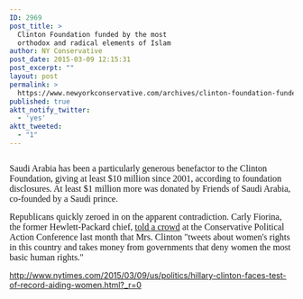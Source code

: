 ```yaml
---
ID: 2969
post_title: >
  Clinton Foundation funded by the most
  orthodox and radical elements of Islam
author: NY Conservative
post_date: 2015-03-09 12:15:31
post_excerpt: ""
layout: post
permalink: >
  https://www.newyorkconservative.com/archives/clinton-foundation-funded-by-the-most-orthodox-and-radical-elements-of-islam/
published: true
aktt_notify_twitter:
  - 'yes'
aktt_tweeted:
  - "1"
---
```

<p><img src="http://www.newyorkconservative.com/wp-content/uploads/2015/03/030915_1615_ClintonFoun1.jpg" alt=""/>
	</p><p><span style="font-family:Times New Roman; font-size:12pt">Saudi Arabia has been a particularly generous benefactor to the Clinton Foundation, giving at least $10 million since 2001, according to foundation disclosures. At least $1 million more was donated by Friends of Saudi Arabia, co-founded by a Saudi prince.
</span></p><p><span style="font-family:Times New Roman; font-size:12pt">Republicans quickly zeroed in on the apparent contradiction. Carly Fiorina, the former Hewlett-Packard chief, <a href="http://www.nytimes.com/aponline/2015/02/26/us/ap-us-gop-2016-cpac-fiorina.html" title="Associated Press report">told a crowd</a> at the Conservative Political Action Conference last month that Mrs. Clinton "tweets about women's rights in this country and takes money from governments that deny women the most basic human rights."
</span></p><p><a href="http://www.nytimes.com/2015/03/09/us/politics/hillary-clinton-faces-test-of-record-aiding-women.html?_r=0">http://www.nytimes.com/2015/03/09/us/politics/hillary-clinton-faces-test-of-record-aiding-women.html?_r=0</a>
	</p>